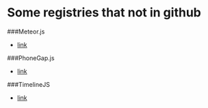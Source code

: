 Some registries that not in github
============

###Meteor.js
* [link](https://www.meteor.com/)

###PhoneGap.js
* [link](http://phonegap.com/)

###TimelineJS
* [link](http://timeline.knightlab.com/)

